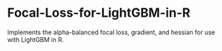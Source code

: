 # Focal-Loss-for-LightGBM-in-R
Implements the alpha-balanced focal loss, gradient, and hessian for use with LightGBM in R.
